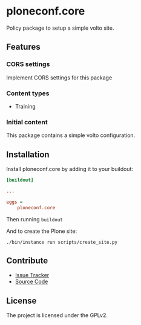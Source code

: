 # ploneconf.core

Policy package to setup a simple volto site.

## Features

### CORS settings

Implement CORS settings for this package

### Content types

- Training

### Initial content

This package contains a simple volto configuration.

Installation
------------

Install ploneconf.core by adding it to your buildout:
```ini
[buildout]

...

eggs =
    ploneconf.core
```

Then running `buildout`

And to create the Plone site:

```shell
./bin/instance run scripts/create_site.py
```

## Contribute

- [Issue Tracker](https://github.com/simplesconsultoria/ploneconf.core/issues)
- [Source Code](https://github.com/simplesconsultoria/ploneconf.core/)

## License

The project is licensed under the GPLv2.
